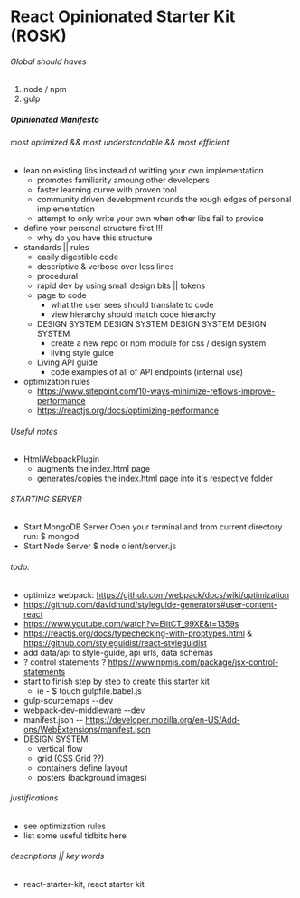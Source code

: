 # React Opinionated Starter Kit (ROSK)

###### Global should haves
1. node / npm
1. gulp

##### Opinionated Manifesto 
###### most optimized && most understandable && most efficient
* lean on existing libs instead of writting your own implementation
  * promotes familiarity amoung other developers
  * faster learning curve with proven tool 
  * community driven development rounds the rough edges of personal implementation
  * attempt to only write your own when other libs fail to provide
* define your personal structure first !!!
  * why do you have this structure
* standards || rules
  * easily digestible code
  * descriptive & verbose over less lines
  * procedural
  * rapid dev by using small design bits || tokens
  * page to code
    * what the user sees should translate to code
    * view hierarchy should match code hierarchy
  * DESIGN SYSTEM DESIGN SYSTEM DESIGN SYSTEM DESIGN SYSTEM
    * create a new repo or npm module for css / design system
    * living style guide
  * Living API guide
    * code examples of all of API endpoints (internal use)
* optimization rules
  * https://www.sitepoint.com/10-ways-minimize-reflows-improve-performance
  * https://reactjs.org/docs/optimizing-performance

###### Useful notes
* HtmlWebpackPlugin
  * augments the index.html page
  * generates/copies the index.html page into it's respective folder

###### STARTING SERVER
* Start MongoDB Server
Open your terminal and from current directory run:
$ mongod
* Start Node Server
$ node client/server.js 

###### todo: 
* optimize webpack: https://github.com/webpack/docs/wiki/optimization
* https://github.com/davidhund/styleguide-generators#user-content-react
* https://www.youtube.com/watch?v=EiitCT_99XE&t=1359s
* https://reactjs.org/docs/typechecking-with-proptypes.html & https://github.com/styleguidist/react-styleguidist
* add data/api to style-guide, api urls, data schemas
* ? control statements ? https://www.npmjs.com/package/jsx-control-statements 
* start to finish step by step to create this starter kit
  * ie - $ touch gulpfile.babel.js  
* gulp-sourcemaps --dev
* webpack-dev-middleware --dev
* manifest.json -- https://developer.mozilla.org/en-US/Add-ons/WebExtensions/manifest.json
* DESIGN SYSTEM:
  * vertical flow
  * grid (CSS Grid ??)
  * containers define layout
  * posters (background images)


###### justifications
* see optimization rules
* list some useful tidbits here

###### descriptions || key words
* react-starter-kit, react starter kit